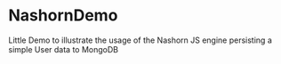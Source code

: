 NashornDemo
===========

Little Demo to illustrate the usage of the Nashorn JS engine persisting a simple User data to MongoDB
